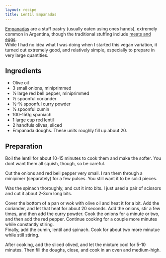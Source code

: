```yaml
---
layout: recipe
title: Lentil Empanadas
---
```


[Empanadas](https://en.wikipedia.org/wiki/Empanadas) are a stuff pastry
(usually eaten using ones hands), extremely common in Argentina, though the
traditional stuffing include [meats and
eggs](https://en.wikipedia.org/wiki/Sentiocentrism).  
While I had no idea what I was doing when I started this vegan variation,
it turned out extremely good, and relatively simple, especially to
prepare in very large quantities.

Ingredients
-----------

 * Olive oil
 * 3 small onions, miniprimmed
 * &frac12; large red bell pepper, miniprimmed
 * &frac12; spoonful coriander
 * &frac12;-&#8532; spoonful curry powder
 * &frac12; spoonful cumin
 * 100-150g spaniach
 * 1 large cup red lentil
 * 2 handfuls olives, sliced
 * Empanada doughs. These units roughly fill up about 20.

Preparation
-----------

Boil the lentil for about 10-15 minutes to cook them and make the softer. You
dont want them all squish, though, so be careful.

Cut the onions and red bell pepper very small. I ran them through a minipimer
(separately) for a few pulses. You still want it to be solid pieces.

Was the spinach thoroughly, and cut it into bits. I just used a pair of
scissors and cut it about 2-3cm long bits.

Cover the bottom of a pan or wok with olive oil and heat it for a bit. Add the
coriander, and let that heat for about 20 seconds. Add the onions, stir a few
times, and then add the curry powder. Cook the onions for a minute or two, and
then add the red pepper. Continue cooking for a couple more minutes while
constantly stiring.  
Finally, add the cumin, lentil and spinach. Cook for about two more minutue
while still stiring.

After cooking, add the sliced olived, and let the mixture cool for 5-10
minutes. Then fill the doughs, close, and cook in an oven and medium-high.

